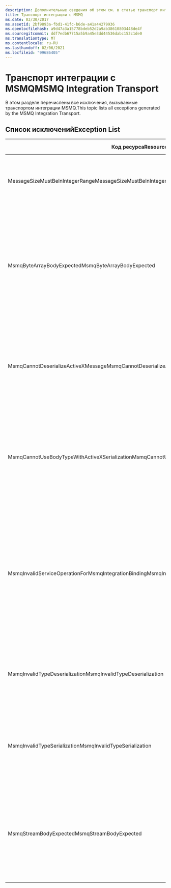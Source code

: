 ```yaml
---
description: Дополнительные сведения об этом см. в статье транспорт интеграции MSMQ.
title: Транспорт интеграции с MSMQ
ms.date: 03/30/2017
ms.assetid: 2bf9893a-fbd1-41fc-b6de-a41a44279936
ms.openlocfilehash: a9d47a3a15778bdeb52d2a9ab38610803448de4f
ms.sourcegitcommit: ddf7edb67715a5b9a45e3dd44536dabc153c1de0
ms.translationtype: MT
ms.contentlocale: ru-RU
ms.lasthandoff: 02/06/2021
ms.locfileid: "99686405"
---
```

# <a name="msmq-integration-transport"></a><span data-ttu-id="44344-103">Транспорт интеграции с MSMQ</span><span class="sxs-lookup"><span data-stu-id="44344-103">MSMQ Integration Transport</span></span>

<span data-ttu-id="44344-104">В этом разделе перечислены все исключения, вызываемые транспортом интеграции MSMQ.</span><span class="sxs-lookup"><span data-stu-id="44344-104">This topic lists all exceptions generated by the MSMQ Integration Transport.</span></span>  
  
## <a name="exception-list"></a><span data-ttu-id="44344-105">Список исключений</span><span class="sxs-lookup"><span data-stu-id="44344-105">Exception List</span></span>  
  
|<span data-ttu-id="44344-106">Код ресурса</span><span class="sxs-lookup"><span data-stu-id="44344-106">Resource Code</span></span>|<span data-ttu-id="44344-107">Строка ресурса</span><span class="sxs-lookup"><span data-stu-id="44344-107">Resource String</span></span>|  
|-------------------|---------------------|  
|<span data-ttu-id="44344-108">MessageSizeMustBeInIntegerRange</span><span class="sxs-lookup"><span data-stu-id="44344-108">MessageSizeMustBeInIntegerRange</span></span>|<span data-ttu-id="44344-109">Эта фабрика помещает сообщения в буфер, поэтому размер сообщений должен лежать в диапазоне целого числа.</span><span class="sxs-lookup"><span data-stu-id="44344-109">This factory buffers messages, so the message sizes must be in the range of an integer value.</span></span>|  
|<span data-ttu-id="44344-110">MsmqByteArrayBodyExpected</span><span class="sxs-lookup"><span data-stu-id="44344-110">MsmqByteArrayBodyExpected</span></span>|<span data-ttu-id="44344-111">Обнаружено несоответствие между указанным форматом сериализации и телом MSMQ-сообщения.</span><span class="sxs-lookup"><span data-stu-id="44344-111">A mismatch occurred between the specified serialization format and the body of the MSMQ message.</span></span> <span data-ttu-id="44344-112">Невозможно отправить или получить сообщение.</span><span class="sxs-lookup"><span data-stu-id="44344-112">The message cannot be sent or received.</span></span> <span data-ttu-id="44344-113">Формат сериализации ByteArray требует, чтобы тело MSMQ-сообщения имело тип byte[].</span><span class="sxs-lookup"><span data-stu-id="44344-113">The serialization format ByteArray requires the body of the MSMQ message to be of type byte[].</span></span>|  
|<span data-ttu-id="44344-114">MsmqCannotDeserializeActiveXMessage</span><span class="sxs-lookup"><span data-stu-id="44344-114">MsmqCannotDeserializeActiveXMessage</span></span>|<span data-ttu-id="44344-115">Произошла ошибка сериализации ActiveX.</span><span class="sxs-lookup"><span data-stu-id="44344-115">An ActiveX serialization error occurred.</span></span> <span data-ttu-id="44344-116">Невозможно отправить или получить сообщение.</span><span class="sxs-lookup"><span data-stu-id="44344-116">The message cannot be sent or received.</span></span> <span data-ttu-id="44344-117">Указанный тип variant тела не соответствует фактическому телу MSMQ-сообщения.</span><span class="sxs-lookup"><span data-stu-id="44344-117">The specified variant type for the body does not match the actual MSMQ message body.</span></span>|  
|<span data-ttu-id="44344-118">MsmqCannotUseBodyTypeWithActiveXSerialization</span><span class="sxs-lookup"><span data-stu-id="44344-118">MsmqCannotUseBodyTypeWithActiveXSerialization</span></span>|<span data-ttu-id="44344-119">Обнаружено несоответствие свойств сообщения.</span><span class="sxs-lookup"><span data-stu-id="44344-119">The properties of the message are mismatched.</span></span> <span data-ttu-id="44344-120">Невозможно отправить или получить сообщение.</span><span class="sxs-lookup"><span data-stu-id="44344-120">The message cannot be sent or received.</span></span> <span data-ttu-id="44344-121">Задать свойство сообщения BodyType невозможно, если используется формат сериализации ActiveX.</span><span class="sxs-lookup"><span data-stu-id="44344-121">The BodyType message property cannot be specified if the ActiveX serialization format is used.</span></span>|  
|<span data-ttu-id="44344-122">MsmqInvalidServiceOperationForMsmqIntegrationBinding</span><span class="sxs-lookup"><span data-stu-id="44344-122">MsmqInvalidServiceOperationForMsmqIntegrationBinding</span></span>|<span data-ttu-id="44344-123">Сбой при проверке MsmqIntegrationBinding.</span><span class="sxs-lookup"><span data-stu-id="44344-123">The MsmqIntegrationBinding validation failed.</span></span> <span data-ttu-id="44344-124">Запуск конечной точки службы невозможен.</span><span class="sxs-lookup"><span data-stu-id="44344-124">The service endpoint cannot be started.</span></span> <span data-ttu-id="44344-125">Указанная привязка не поддерживает сигнатуру метода для указанной операции службы в указанном контракте.</span><span class="sxs-lookup"><span data-stu-id="44344-125">The specified binding does not support the method signature for the specified service operation in the specified contract.</span></span> <span data-ttu-id="44344-126">Исправьте операцию службы, чтобы она использовала MsmqIntegrationBinding.</span><span class="sxs-lookup"><span data-stu-id="44344-126">Correct the service operation to use the MsmqIntegrationBinding.</span></span>|  
|<span data-ttu-id="44344-127">MsmqInvalidTypeDeserialization</span><span class="sxs-lookup"><span data-stu-id="44344-127">MsmqInvalidTypeDeserialization</span></span>|<span data-ttu-id="44344-128">При сериализации ActiveX произошел сбой, так как не распознан формат сериализации.</span><span class="sxs-lookup"><span data-stu-id="44344-128">The ActiveX serialization failed because the serialization format cannot be recognized.</span></span> <span data-ttu-id="44344-129">Невозможно отправить или получить сообщение.</span><span class="sxs-lookup"><span data-stu-id="44344-129">The message cannot be sent or received.</span></span>|  
|<span data-ttu-id="44344-130">MsmqInvalidTypeSerialization</span><span class="sxs-lookup"><span data-stu-id="44344-130">MsmqInvalidTypeSerialization</span></span>|<span data-ttu-id="44344-131">Тип variant не распознан.</span><span class="sxs-lookup"><span data-stu-id="44344-131">The variant type is not recognized.</span></span> <span data-ttu-id="44344-132">При сериализации ActiveX произошел сбой.</span><span class="sxs-lookup"><span data-stu-id="44344-132">The ActiveX serialization failed.</span></span> <span data-ttu-id="44344-133">Невозможно отправить или получить сообщение.</span><span class="sxs-lookup"><span data-stu-id="44344-133">The message cannot be sent or received.</span></span> <span data-ttu-id="44344-134">Указанный тип variant не поддерживается.</span><span class="sxs-lookup"><span data-stu-id="44344-134">The specified variant type is not supported.</span></span>|  
|<span data-ttu-id="44344-135">MsmqStreamBodyExpected</span><span class="sxs-lookup"><span data-stu-id="44344-135">MsmqStreamBodyExpected</span></span>|<span data-ttu-id="44344-136">Обнаружено несоответствие между форматом сериализации и содержимым тела.</span><span class="sxs-lookup"><span data-stu-id="44344-136">Mismatch between serialization format and body content.</span></span> <span data-ttu-id="44344-137">Невозможно отправить или получить сообщение.</span><span class="sxs-lookup"><span data-stu-id="44344-137">Message cannot be sent or received.</span></span> <span data-ttu-id="44344-138">В режиме сериализации потока можно отправлять или получать только тела типа stream.</span><span class="sxs-lookup"><span data-stu-id="44344-138">Only a body of type stream can be sent or received using the stream serialization mode.</span></span>|
